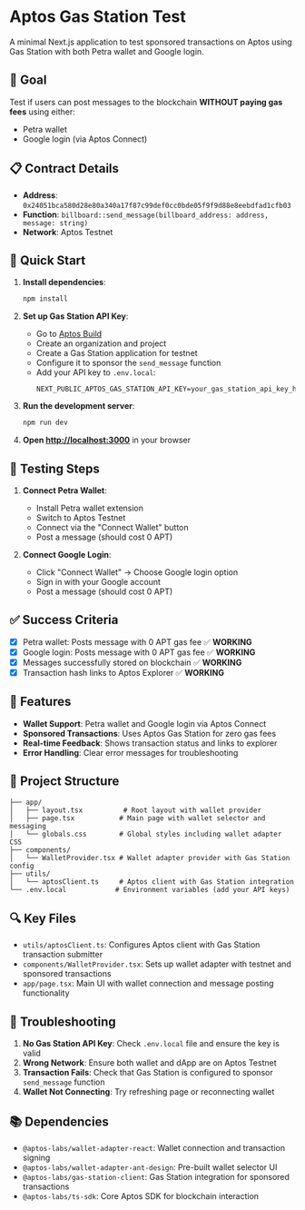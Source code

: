 # Aptos Gas Station Test

A minimal Next.js application to test sponsored transactions on Aptos using Gas Station with both Petra wallet and Google login.

## 🎯 Goal

Test if users can post messages to the blockchain **WITHOUT paying gas fees** using either:
- Petra wallet
- Google login (via Aptos Connect)

## 📋 Contract Details

- **Address**: `0x24051bca580d28e80a340a17f87c99def0cc0bde05f9f9d88e8eebdfad1cfb03`
- **Function**: `billboard::send_message(billboard_address: address, message: string)`
- **Network**: Aptos Testnet

## 🚀 Quick Start

1. **Install dependencies**:
   ```bash
   npm install
   ```

2. **Set up Gas Station API Key**:
   - Go to [Aptos Build](https://build.aptoslabs.com)
   - Create an organization and project
   - Create a Gas Station application for testnet
   - Configure it to sponsor the `send_message` function
   - Add your API key to `.env.local`:
     ```
     NEXT_PUBLIC_APTOS_GAS_STATION_API_KEY=your_gas_station_api_key_here
     ```

3. **Run the development server**:
   ```bash
   npm run dev
   ```

4. **Open [http://localhost:3000](http://localhost:3000)** in your browser

## 🧪 Testing Steps

1. **Connect Petra Wallet**:
   - Install Petra wallet extension
   - Switch to Aptos Testnet
   - Connect via the "Connect Wallet" button
   - Post a message (should cost 0 APT)

2. **Connect Google Login**:
   - Click "Connect Wallet" → Choose Google login option
   - Sign in with your Google account
   - Post a message (should cost 0 APT)

## ✅ Success Criteria

- [x] Petra wallet: Posts message with 0 APT gas fee ✅ **WORKING**
- [x] Google login: Posts message with 0 APT gas fee ✅ **WORKING**
- [x] Messages successfully stored on blockchain ✅ **WORKING**
- [x] Transaction hash links to Aptos Explorer ✅ **WORKING**

## 🔧 Features

- **Wallet Support**: Petra wallet and Google login via Aptos Connect
- **Sponsored Transactions**: Uses Aptos Gas Station for zero gas fees
- **Real-time Feedback**: Shows transaction status and links to explorer
- **Error Handling**: Clear error messages for troubleshooting

## 📁 Project Structure

```
├── app/
│   ├── layout.tsx          # Root layout with wallet provider
│   ├── page.tsx           # Main page with wallet selector and messaging
│   └── globals.css        # Global styles including wallet adapter CSS
├── components/
│   └── WalletProvider.tsx # Wallet adapter provider with Gas Station config
├── utils/
│   └── aptosClient.ts     # Aptos client with Gas Station integration
└── .env.local            # Environment variables (add your API keys)
```

## 🔍 Key Files

- `utils/aptosClient.ts`: Configures Aptos client with Gas Station transaction submitter
- `components/WalletProvider.tsx`: Sets up wallet adapter with testnet and sponsored transactions
- `app/page.tsx`: Main UI with wallet connection and message posting functionality

## 🐛 Troubleshooting

1. **No Gas Station API Key**: Check `.env.local` file and ensure the key is valid
2. **Wrong Network**: Ensure both wallet and dApp are on Aptos Testnet
3. **Transaction Fails**: Check that Gas Station is configured to sponsor `send_message` function
4. **Wallet Not Connecting**: Try refreshing page or reconnecting wallet

## 📚 Dependencies

- `@aptos-labs/wallet-adapter-react`: Wallet connection and transaction signing
- `@aptos-labs/wallet-adapter-ant-design`: Pre-built wallet selector UI
- `@aptos-labs/gas-station-client`: Gas Station integration for sponsored transactions
- `@aptos-labs/ts-sdk`: Core Aptos SDK for blockchain interaction